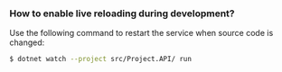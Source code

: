 ### How to enable live reloading during development?

Use the following command to restart the service when source code is changed:

```bash
$ dotnet watch --project src/Project.API/ run
```
